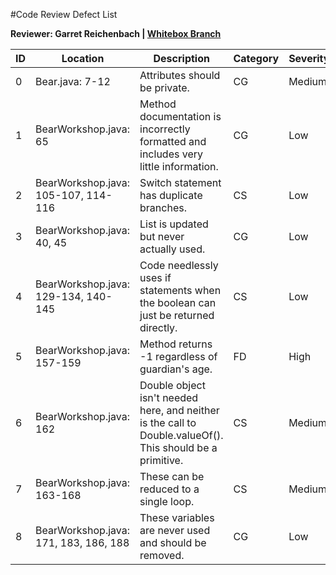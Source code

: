 #Code Review Defect List

**Reviewer: Garret Reichenbach | [Whitebox Branch](https://github.com/Garret-Reichenbach-ASU-Git/ser316-spring2022-C-greichen/tree/Whitebox)**

| ID  | Location                              | Description                                                                                               | Category | Severity |
|-----|---------------------------------------|-----------------------------------------------------------------------------------------------------------|----------|----------|
| 0   | Bear.java: 7-12                       | Attributes should be private.                                                                             | CG       | Medium   |
| 1   | BearWorkshop.java: 65                 | Method documentation is incorrectly formatted and includes very little information.                       | CG       | Low      |
| 2   | BearWorkshop.java: 105-107, 114-116   | Switch statement has duplicate branches.                                                                  | CS       | Low      |
| 3   | BearWorkshop.java: 40, 45             | List is updated but never actually used.                                                                  | CG       | Low      |
| 4   | BearWorkshop.java: 129-134, 140-145   | Code needlessly uses if statements when the boolean can just be returned directly.                        | CS       | Low      |
| 5   | BearWorkshop.java: 157-159            | Method returns -1 regardless of guardian's age.                                                           | FD       | High     |
| 6   | BearWorkshop.java: 162                | Double object isn't needed here, and neither is the call to Double.valueOf(). This should be a primitive. | CS       | Medium   |
| 7   | BearWorkshop.java: 163-168            | These can be reduced to a single loop.                                                                    | CS       | Medium   |
| 8   | BearWorkshop.java: 171, 183, 186, 188 | These variables are never used and should be removed.                                                     | CG       | Low      |